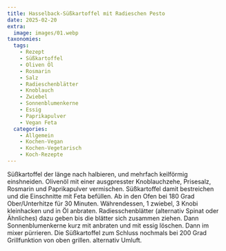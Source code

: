 ```yaml
---
title: Hasselback-Süßkartoffel mit Radieschen Pesto
date: 2025-02-20
extra:
  image: images/01.webp
taxonomies:
  tags:
    - Rezept
    - Süßkartoffel
    - Oliven Öl
    - Rosmarin
    - Salz
    - Radieschenblätter
    - Knoblauch
    - Zwiebel
    - Sonnenblumenkerne
    - Essig
    - Paprikapulver
    - Vegan Feta
  categories:
    - Allgemein
    - Kochen-Vegan
    - Kochen-Vegetarisch
    - Koch-Rezepte
---
```


Süßkartoffel der länge nach halbieren, und mehrfach keilförmig einshneiden.
Olivenöl mit einer ausgpresster Knoblauchzehe, Prisesalz, Rosmarin und Paprikapulver vermischen.
Süßkartoffel damit bestreichen und die Einschnitte mit Feta befüllen.
Ab in den Ofen bei 180 Grad Ober/Unterhitze für 30 Minuten.
Währendessen, 1 zwiebel, 3 Knobi kleinhacken und in Öl anbraten. Radiesschenblätter (alternativ Spinat oder Ähnliches) dazu geben bis die blätter sich zusammen ziehen. Dann Sonnenblumenkerne kurz mit anbraten und mit essig löschen. Dann im mixer pürrieren. 
Die Süßkartoffel zum Schluss nochmals bei 200 Grad Grillfunktion von oben grillen. alternativ Umluft. 
